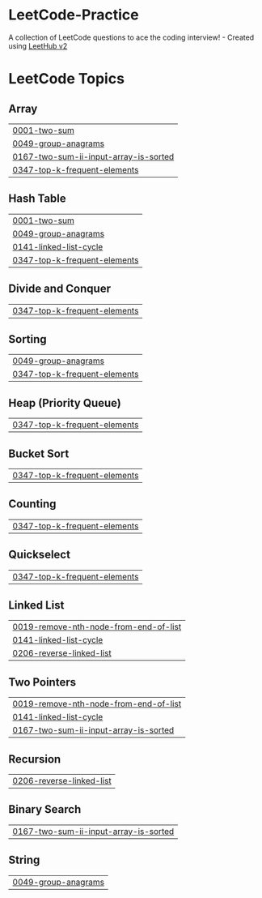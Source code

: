 # LeetCode-Practice
A collection of LeetCode questions to ace the coding interview! - Created using [LeetHub v2](https://github.com/arunbhardwaj/LeetHub-2.0)

<!---LeetCode Topics Start-->
# LeetCode Topics
## Array
|  |
| ------- |
| [0001-two-sum](https://github.com/LiamBrem/LeetCode-Practice/tree/master/0001-two-sum) |
| [0049-group-anagrams](https://github.com/LiamBrem/LeetCode-Practice/tree/master/0049-group-anagrams) |
| [0167-two-sum-ii-input-array-is-sorted](https://github.com/LiamBrem/LeetCode-Practice/tree/master/0167-two-sum-ii-input-array-is-sorted) |
| [0347-top-k-frequent-elements](https://github.com/LiamBrem/LeetCode-Practice/tree/master/0347-top-k-frequent-elements) |
## Hash Table
|  |
| ------- |
| [0001-two-sum](https://github.com/LiamBrem/LeetCode-Practice/tree/master/0001-two-sum) |
| [0049-group-anagrams](https://github.com/LiamBrem/LeetCode-Practice/tree/master/0049-group-anagrams) |
| [0141-linked-list-cycle](https://github.com/LiamBrem/LeetCode-Practice/tree/master/0141-linked-list-cycle) |
| [0347-top-k-frequent-elements](https://github.com/LiamBrem/LeetCode-Practice/tree/master/0347-top-k-frequent-elements) |
## Divide and Conquer
|  |
| ------- |
| [0347-top-k-frequent-elements](https://github.com/LiamBrem/LeetCode-Practice/tree/master/0347-top-k-frequent-elements) |
## Sorting
|  |
| ------- |
| [0049-group-anagrams](https://github.com/LiamBrem/LeetCode-Practice/tree/master/0049-group-anagrams) |
| [0347-top-k-frequent-elements](https://github.com/LiamBrem/LeetCode-Practice/tree/master/0347-top-k-frequent-elements) |
## Heap (Priority Queue)
|  |
| ------- |
| [0347-top-k-frequent-elements](https://github.com/LiamBrem/LeetCode-Practice/tree/master/0347-top-k-frequent-elements) |
## Bucket Sort
|  |
| ------- |
| [0347-top-k-frequent-elements](https://github.com/LiamBrem/LeetCode-Practice/tree/master/0347-top-k-frequent-elements) |
## Counting
|  |
| ------- |
| [0347-top-k-frequent-elements](https://github.com/LiamBrem/LeetCode-Practice/tree/master/0347-top-k-frequent-elements) |
## Quickselect
|  |
| ------- |
| [0347-top-k-frequent-elements](https://github.com/LiamBrem/LeetCode-Practice/tree/master/0347-top-k-frequent-elements) |
## Linked List
|  |
| ------- |
| [0019-remove-nth-node-from-end-of-list](https://github.com/LiamBrem/LeetCode-Practice/tree/master/0019-remove-nth-node-from-end-of-list) |
| [0141-linked-list-cycle](https://github.com/LiamBrem/LeetCode-Practice/tree/master/0141-linked-list-cycle) |
| [0206-reverse-linked-list](https://github.com/LiamBrem/LeetCode-Practice/tree/master/0206-reverse-linked-list) |
## Two Pointers
|  |
| ------- |
| [0019-remove-nth-node-from-end-of-list](https://github.com/LiamBrem/LeetCode-Practice/tree/master/0019-remove-nth-node-from-end-of-list) |
| [0141-linked-list-cycle](https://github.com/LiamBrem/LeetCode-Practice/tree/master/0141-linked-list-cycle) |
| [0167-two-sum-ii-input-array-is-sorted](https://github.com/LiamBrem/LeetCode-Practice/tree/master/0167-two-sum-ii-input-array-is-sorted) |
## Recursion
|  |
| ------- |
| [0206-reverse-linked-list](https://github.com/LiamBrem/LeetCode-Practice/tree/master/0206-reverse-linked-list) |
## Binary Search
|  |
| ------- |
| [0167-two-sum-ii-input-array-is-sorted](https://github.com/LiamBrem/LeetCode-Practice/tree/master/0167-two-sum-ii-input-array-is-sorted) |
## String
|  |
| ------- |
| [0049-group-anagrams](https://github.com/LiamBrem/LeetCode-Practice/tree/master/0049-group-anagrams) |
<!---LeetCode Topics End-->